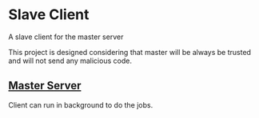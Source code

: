 # Slave Client

A slave client for the master server

This project is designed considering that master will be always be trusted and will not send any
malicious code.

## [Master Server](https://github.com/k4anubhav/master_slave_server)

Client can run in background to do the jobs.
